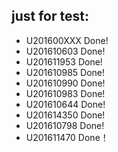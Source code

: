## just for test:
- U201600XXX Done!
- U201610603 Done!
- U201611953 Done!
- U201610985 Done!
- U201610990 Done!
- U201610983 Done!
- U201610644 Done!
- U201614350 Done!
- U201610798 Done!
- U201611470 Done！
